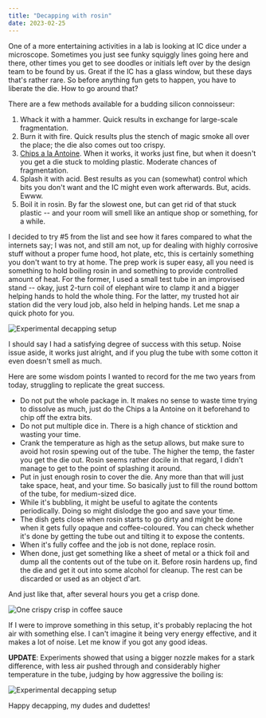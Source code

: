 ```yaml
---
title: "Decapping with rosin"
date: 2023-02-25
---
```


One of a more entertaining activities in a lab is looking at IC dice under a microscope. Sometimes you just see funky squiggly lines going here and there, other times you get to see doodles or initials left over by the design team to be found by us. Great if the IC has a glass window, but these days that's rather rare. So before anything fun gets to happen, you have to liberate the die. How to go around that?

There are a few methods available for a budding silicon connoisseur:

1. Whack it with a hammer. Quick results in exchange for large-scale fragmentation.
2. Burn it with fire. Quick results plus the stench of magic smoke all over the place; the die also comes out too crispy.
3. [Chips a la Antoine](https://www.youtube.com/watch?v=ZQeHHYJYWXo). When it works, it works just fine, but when it doesn't you get a die stuck to molding plastic. Moderate chances of fragmentation.
4. Splash it with acid. Best results as you can (somewhat) control which bits you don't want and the IC might even work afterwards. But, acids. Ewww.
5. Boil it in rosin. By far the slowest one, but can get rid of that stuck plastic -- and your room will smell like an antique shop or something, for a while.

I decided to try #5 from the list and see how it fares compared to what the internets say; I was not, and still am not, up for dealing with highly corrosive stuff without a proper fume hood, hot plate, etc, this is certainly something you don't want to try at home. The prep work is super easy, all you need is something to hold boiling rosin in and something to provide controlled amount of heat. For the former, I used a small test tube in an improvised stand -- okay, just 2-turn coil of elephant wire to clamp it and a bigger helping hands to hold the whole thing. For the latter, my trusted hot air station did the very loud job, also held in helping hands. Let me snap a quick photo for you.

![Experimental decapping setup](/blarg/assets/20230225/setup.jpg)

I should say I had a satisfying degree of success with this setup. Noise issue aside, it works just alright, and if you plug the tube with some cotton it even doesn't smell as much.

Here are some wisdom points I wanted to record for the me two years from today, struggling to replicate the great success.

* Do not put the whole package in. It makes no sense to waste time trying to dissolve as much, just do the Chips a la Antoine on it beforehand to chip off the extra bits.
* Do not put multiple dice in. There is a high chance of sticktion and wasting your time.
* Crank the temperature as high as the setup allows, but make sure to avoid hot rosin spewing out of the tube. The higher the temp, the faster you get the die out. Rosin seems rather docile in that regard, I didn't manage to get to the point of splashing it around.
* Put in just enough rosin to cover the die. Any more than that will just take space, heat, and your time. So basically just to fill the round bottom of the tube, for medium-sized dice.
* While it's bubbling, it might be useful to agitate the contents periodically. Doing so might dislodge the goo and save your time.
* The dish gets close when rosin starts to go dirty and might be done when it gets fully opaque and coffee-coloured. You can check whether it's done by getting the tube out and tilting it to expose the contents.
* When it's fully coffee and the job is not done, replace rosin.
* When done, just get something like a sheet of metal or a thick foil and dump all the contents out of the tube on it. Before rosin hardens up, find the die and get it out into some alcohol for cleanup. The rest can be discarded or used as an object d'art.

And just like that, after several hours you get a crisp done.

![One crispy crisp in coffee sauce](/blarg/assets/20230225/crispy.jpg)

If I were to improve something in this setup, it's probably replacing the hot air with something else. I can't imagine it being very energy effective, and it makes a lot of noise. Let me know if you got any good ideas.

**UPDATE**: Experiments showed that using a bigger nozzle makes for a stark difference, with less air pushed through and considerably higher temperature in the tube, judging by how aggressive the boiling is:

![Experimental decapping setup](/blarg/assets/20230225/better-setup.jpg)

Happy decapping, my dudes and dudettes!
